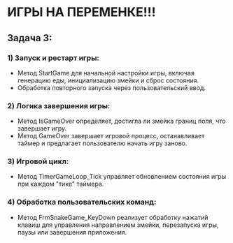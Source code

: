 # ИГРЫ НА ПЕРЕМЕНКЕ!!!
## Задача 3:

### 1) Запуск и рестарт игры:
- Метод StartGame для начальной настройки игры, включая генерацию еды, инициализацию змейки и сброс состояния.
- Обработка повторного запуска через пользовательский ввод.

### 2) Логика завершения игры:
- Метод IsGameOver определяет, достигла ли змейка границ поля, что завершает игру.
- Метод GameOver завершает игровой процесс, останавливает таймер и предлагает пользователю начать игру заново.

### 3) Игровой цикл:
- Метод TimerGameLoop_Tick управляет обновлением состояния игры при каждом "тике" таймера.

### 4) Обработка пользовательских команд:
- Метод FrmSnakeGame_KeyDown реализует обработку нажатий клавиш для управления направлением змейки, перезапуска игры, паузы или завершения приложения.